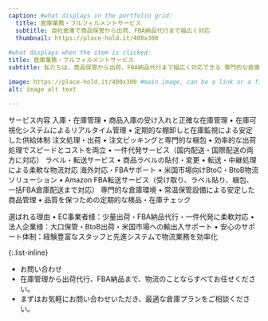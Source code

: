 ```yaml
---
caption: #what displays in the portfolio grid:
  title: 倉庫業務・フルフィルメントサービス
  subtitle: 自社倉庫で商品保管から出荷、FBA納品代行まで幅広く対応
  thumbnail: https://place-hold.it/400x300
  
#what displays when the item is clicked:
title: 倉庫業務・フルフィルメントサービス
subtitle: 私たちは、商品保管から出荷、FBA納品代行まで幅広く対応できる 専門的な倉庫サービス を提供しています。在庫の「見える化」と効率的なオペレーションにより、EC事業者様から法人企業様まで安心してご利用いただけます。

image: https://place-hold.it/400x300 #main image, can be a link or a file in assets/img/portfolio
alt: image alt text

---
```

サービス内容
入庫・在庫管理
•	商品入庫の受け入れと正確な在庫管理
•	在庫可視化システムによるリアルタイム管理
•	定期的な棚卸しと在庫監視による安定した供給体制
注文処理・出荷
•	注文ピッキングと専門的な梱包
•	効率的な出荷処理でスピードとコストを両立
•	一件代発サービス（国内配送・国際配送の両方に対応）
ラベル・転送サービス
•	商品ラベルの貼付・変更
•	転送・中継処理による柔軟な物流対応
海外対応・FBAサポート
•	米国市場向けBtoC・BtoB物流ソリューション
•	Amazon FBA転送サービス（受け取り、ラベル貼り、梱包、一括FBA倉庫配送まで対応）
専門的な倉庫環境
•	常温保管設備による安定した商品管理
•	品質を保つための定期的な検品・在庫チェック

選ばれる理由
•	EC事業者様：少量出荷・FBA納品代行・一件代発に柔軟対応
•	法人企業様：大口保管・BtoB出荷・米国市場への輸出入サポート
•	安心のサポート体制：経験豊富なスタッフと先進システムで物流業務を効率化


{:.list-inline} 
- お問い合わせ
- 在庫管理から出荷代行、FBA納品まで、物流のことならすべてお任せください。
- まずはお気軽にお問い合わせいただき、最適な倉庫プランをご相談ください。
